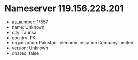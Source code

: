 # Nameserver 119.156.228.201

* as_number: 17557
* name: Unknown
* city: Taunsa
* country: PK
* organization: Pakistan Telecommunication Company Limited
* version: Unknown
* dnssec: false
